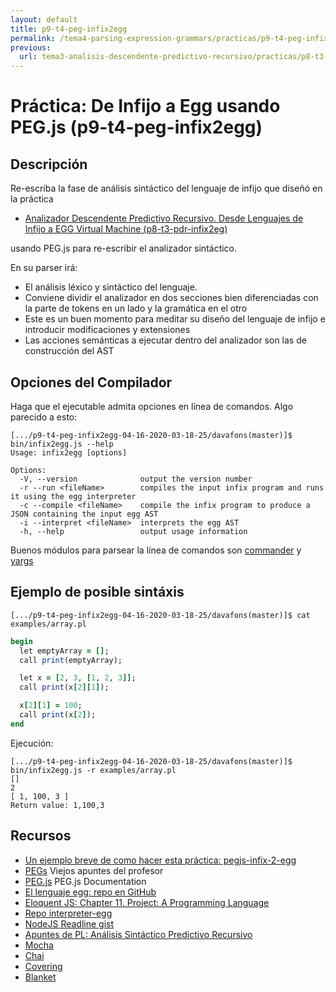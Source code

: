 ```yaml
---
layout: default
title: p9-t4-peg-infix2egg
permalink: /tema4-parsing-expression-grammars/practicas/p9-t4-peg-infix2egg/
previous: 
  url: tema3-analisis-descendente-predictivo-recursivo/practicas/p8-t3-pdr-infix2egg/
---
```



# Práctica: De Infijo a Egg usando PEG.js (p9-t4-peg-infix2egg)

## Descripción

Re-escriba la fase de análisis sintáctico del lenguaje de infijo que diseñó en la práctica 

* [Analizador Descendente Predictivo Recursivo. Desde Lenguajes de Infijo a EGG Virtual Machine (p8-t3-pdr-infix2eg)](../../../tema3-analisis-descendente-predictivo-recursivo/practicas/p8-t3-pdr-infix2egg/)

usando PEG.js para re-escribir el analizador sintáctico.

En su parser irá:

* El análisis léxico y sintáctico del lenguaje. 
* Conviene dividir el analizador en dos secciones bien diferenciadas con la parte de tokens en un lado y la gramática en el otro
* Este es un buen momento para meditar su diseño del lenguaje de infijo e introducir modificaciones y extensiones
* Las acciones semánticas a ejecutar dentro del analizador son las de construcción del AST 

<!--
## Un Lenguaje

```
[.../p9-t4-peg-infix2egg-04-16-2020-03-18-25/davafons(master)]$ pegjs-strip --strip-comment lib/grammar.pegjs
```
```pegjs
expressions
  = __
    (
        BEGIN (expression SEPARATOR )+ END
        / expression SEPARATOR
    )


expression
  = __
    (
      IF expression THEN expressions ELSE expressions
      / IF expression THEN expressions
      / WHILE expression DO expressions
      / FUNC ID? LP (ID COMMA )* ID? RP expressions
      / LET ID EQ expression
      / SET ID EQ expression
      / CALL ID LP RP
      / CALL ID LP (expression (COMMA expression )* ) RP
      / ID (LSB expression RSB )+ EQ expression
      / ID (LSB expression RSB )+
      / comparison
    )

comparison
  = sum ($COMOP sum )*
sum
  = factor ($SUMOP factor )*
factor
  = unary ($MULOP unary )*
unary
  = $UNARYOP? operand
operand
  = (
  array
  / map
  / LP expression RP
  / STRING
  / BOOOLEAN
  / ID
  / NUM)
array
  = LSB operand RSB
   / LSB operand (COMMA operand )* RSB
map
  = MAP LP (operand SP operand ) (COMMA operand SP operand )* RP
NUM "number"
        = __ $([+-]? [0-9]* "."? [0-9]* ([eE][+-]?[0-9]+)?)
ID "identifier"
        = __ $(!"end" [a-zA-Z_][0-9a-zA-Z_]*)
STRING
  = __ '"' $(!'"' .)* '"'
BOOOLEAN
  = __ $("true" / "false")
SEPARATOR
  = __ ";"
UNARYOP
  = __ ("++" / "--")
LET
  = __ "let"
SET
  = __ "set"
EQ
  = __ "="
COMOP
  = __ ("==" / "!=" / ">=" / "<=" / ">" / "<")
SUMOP
  = __ ("+" / "-")
MULOP
  = __ ("*" / "/")
CALL
  = __ "call"
LP
  = __ "("
RP
  = __ ")"
COMMA
  = __ ","
IF
  = __ "if"
THEN
  = __ "then"
ELSE
  = __ "else"
BEGIN
  = __ "begin"
END
  = __ "end"
WHILE
  = __ "while"
DO
  = __ "do"
FUNC
  = __ ("function" / "func" / "fun")
LSB
  = __ "["
RSB
  = __ "]"
MAP
  = __ "map"
SP
  = __ ":"
__ "whitespace"
        = (comment / whitespace)*
comment "comment"
        = singleLineComment
    / multiLineComment
singleLineComment
        = "#" (!newline .)*
multiLineComment
        = "/*" (!"*/" .)* "*/"
newline
        = [\n\r]
whitespace
        = [ \t\n\r]
```
-->

## Opciones del Compilador

Haga que el ejecutable admita opciones en línea de comandos. Algo parecido a esto:

  ```
  [.../p9-t4-peg-infix2egg-04-16-2020-03-18-25/davafons(master)]$ bin/infix2egg.js --help
  Usage: infix2egg [options]

  Options:
    -V, --version              output the version number
    -r --run <fileName>        compiles the input infix program and runs it using the egg interpreter
    -c --compile <fileName>    compile the infix program to produce a JSON containing the input egg AST
    -i --interpret <fileName>  interprets the egg AST
    -h, --help                 output usage information
  ```

Buenos módulos para parsear la línea de comandos son [commander](https://www.npmjs.com/package/commander) y [yargs](https://www.npmjs.com/package/yargs)

## Ejemplo de posible sintáxis

```
[.../p9-t4-peg-infix2egg-04-16-2020-03-18-25/davafons(master)]$ cat examples/array.pl
```
```ruby
begin
  let emptyArray = [];
  call print(emptyArray);

  let x = [2, 3, [1, 2, 3]];
  call print(x[2][1]);

  x[2][1] = 100;
  call print(x[2]);
end
```

Ejecución:
```
[.../p9-t4-peg-infix2egg-04-16-2020-03-18-25/davafons(master)]$ bin/infix2egg.js -r examples/array.pl
[]
2
[ 1, 100, 3 ]
Return value: 1,100,3
```

## Recursos

* [Un ejemplo breve de como hacer esta práctica: pegjs-infix-2-egg](https://github.com/ULL-ESIT-PL-1718/pegjs-infix-2-egg)
* [PEGs](https://casianorodriguezleon.gitbooks.io/ull-esit-1617/content/apuntes/pegjs/PEGS.html) Viejos apuntes del profesor
* [PEG.js](https://pegjs.org/documentation) PEG.js Documentation
* [El lenguaje egg: repo en GitHub](https://github.com/ULL-ESIT-PL-1617/egg)
* [Eloquent JS: Chapter 11. Project: A Programming Language](http://eloquentjavascript.net/11_language.html)
* [Repo interpreter-egg](https://github.com/ULL-ESIT-PL-1617/interpreter-egg)
* [NodeJS Readline gist](https://gist.github.com/crguezl/430642e29a2b9293317320d0d1759387)
* [Apuntes de PL: Análisis Sintáctico Predictivo Recursivo](http://crguezl.github.io/pl-html/node22.html)
* [Mocha](https://casianorodriguezleon.gitbooks.io/ull-esit-1617/content/apuntes/pruebas/mocha.html)
* [Chai](https://casianorodriguezleon.gitbooks.io/ull-esit-1617/content/apuntes/pruebas/chai.html)
* [Covering](https://casianorodriguezleon.gitbooks.io/ull-esit-1617/content/apuntes/pruebas/covering.html)
* [Blanket](https://casianorodriguezleon.gitbooks.io/ull-esit-1617/content/apuntes/pruebas/blanket.html)




